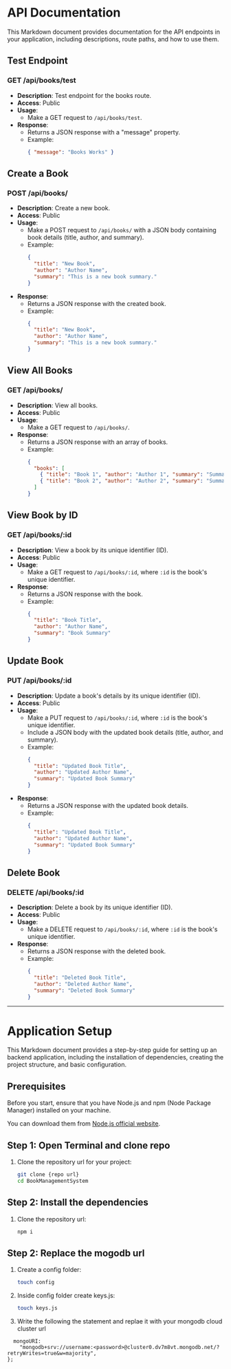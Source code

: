 # API Documentation

This Markdown document provides documentation for the API endpoints in your application, including descriptions, route paths, and how to use them.

## Test Endpoint

### GET /api/books/test

- **Description**: Test endpoint for the books route.
- **Access**: Public
- **Usage**:
  - Make a GET request to `/api/books/test`.
- **Response**:
  - Returns a JSON response with a "message" property.
  - Example:
    ```json
    { "message": "Books Works" }
    ```

## Create a Book

### POST /api/books/

- **Description**: Create a new book.
- **Access**: Public
- **Usage**:
  - Make a POST request to `/api/books/` with a JSON body containing book details (title, author, and summary).
  - Example:
    ```json
    {
      "title": "New Book",
      "author": "Author Name",
      "summary": "This is a new book summary."
    }
    ```
- **Response**:
  - Returns a JSON response with the created book.
  - Example:
    ```json
    {
      "title": "New Book",
      "author": "Author Name",
      "summary": "This is a new book summary."
    }
    ```

## View All Books

### GET /api/books/

- **Description**: View all books.
- **Access**: Public
- **Usage**:
  - Make a GET request to `/api/books/`.
- **Response**:
  - Returns a JSON response with an array of books.
  - Example:
    ```json
    {
      "books": [
        { "title": "Book 1", "author": "Author 1", "summary": "Summary 1" },
        { "title": "Book 2", "author": "Author 2", "summary": "Summary 2" }
      ]
    }
    ```

## View Book by ID

### GET /api/books/:id

- **Description**: View a book by its unique identifier (ID).
- **Access**: Public
- **Usage**:
  - Make a GET request to `/api/books/:id`, where `:id` is the book's unique identifier.
- **Response**:
  - Returns a JSON response with the book.
  - Example:
    ```json
    {
      "title": "Book Title",
      "author": "Author Name",
      "summary": "Book Summary"
    }
    ```

## Update Book

### PUT /api/books/:id

- **Description**: Update a book's details by its unique identifier (ID).
- **Access**: Public
- **Usage**:
  - Make a PUT request to `/api/books/:id`, where `:id` is the book's unique identifier.
  - Include a JSON body with the updated book details (title, author, and summary).
  - Example:
    ```json
    {
      "title": "Updated Book Title",
      "author": "Updated Author Name",
      "summary": "Updated Book Summary"
    }
    ```
- **Response**:
  - Returns a JSON response with the updated book details.
  - Example:
    ```json
    {
      "title": "Updated Book Title",
      "author": "Updated Author Name",
      "summary": "Updated Book Summary"
    }
    ```

## Delete Book

### DELETE /api/books/:id

- **Description**: Delete a book by its unique identifier (ID).
- **Access**: Public
- **Usage**:
  - Make a DELETE request to `/api/books/:id`, where `:id` is the book's unique identifier.
- **Response**:
  - Returns a JSON response with the deleted book.
  - Example:
    ```json
    {
      "title": "Deleted Book Title",
      "author": "Deleted Author Name",
      "summary": "Deleted Book Summary"
    }
    ```

---

# Application Setup

This Markdown document provides a step-by-step guide for setting up an backend application, including the installation of dependencies, creating the project structure, and basic configuration.

## Prerequisites

Before you start, ensure that you have Node.js and npm (Node Package Manager) installed on your machine.

You can download them from [Node.js official website](https://nodejs.org/).

## Step 1: Open Terminal and clone repo

1. Clone the repository url for your project:
   ```bash
   git clone {repo url}
   cd BookManagementSystem
   ```

## Step 2: Install the dependencies

1. Clone the repository url:
   ```bash
   npm i
   ```

## Step 2: Replace the mogodb url

1. Create a config folder:
   ```bash
   touch config
   ```
2. Inside config folder create keys.js:
   ```bash
   touch keys.js
   ```
3. Write the following the statement and replae it with your mongodb cloud cluster url

```module.exports = {
  mongoURI:
    "mongodb+srv://username:<password>@cluster0.dv7m8vt.mongodb.net/?retryWrites=true&w=majority",
};
```
